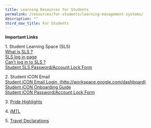 ```yaml
---
title: Learning Resources for Students
permalink: /resources/for-students/learning-management-systems/
description: ""
third_nav_title: For Students
---
```

**Important Links**

1\. Student Learning Space (SLS)  
[What is SLS ?](/student-learning-space-sls/)  
[SLS log in page](https://vle.learning.moe.edu.sg/login)  
[Can’t log in to SLS ?](/problems-log-in-to-sls/)  
[Student SLS Password/Account Lock Form](https://go.gov.sg/mss-sls-help)

2\. Student iCON Email  
[Student iCON Email Login  (http://workspace.google.com/dashboard)](https://workspace.google.com/dashboard)  
[Student iCON Onboarding Guide](/files/Student-iCON-Onboarding-Guide.pdf)  
[Student iCON Password/Account Lock Form](https://go.gov.sg/mss-icon-help)

3. [Pride Highlights](http://tinyurl.com/MSSpridehighlights2019)

4. [iMTL](https://imtl.moe.edu.sg/cos/o.x?c=/ca7_imtl/user&func=login)

5. [Travel Declarations](/travel-declaration/)
